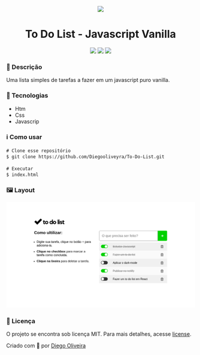 <p align='center'><img width='200' src="./.git/Logo.png/"></p>
<h1 align='center'>To Do List - Javascript Vanilla</h1>
<p align='center'>
<img src="https://img.shields.io/github/repo-size/Diegooliveyra/To-Do-List">
<img src="https://img.shields.io/github/last-commit/Diegooliveyra/To-Do-List">
<img src="https://img.shields.io/github/license/Diegooliveyra/To-Do-List">
</p>

<h3>🔖 Descrição</h3>
<p>Uma lista simples de tarefas a fazer em um javascript puro vanilla.<p>


<h3>🚀 Tecnologias</h3>
<ul>
    <li>Htm</li>
    <li>Css</li>
    <li>Javascrip</li>
</ul>

<h3>ℹ️ Como usar</h3>

    # Clone esse repositório
    $ git clone https://github.com/Diegooliveyra/To-Do-List.git
    
    # Executar
    $ index.html

<h3>🖼 Layout</h3>
<img src="./.github/layout.png">

<h3>📝 Licença</h3>
<p>O projeto se encontra sob licença MIT. Para mais detalhes, acesse <a href='LICENSE'>license<a>.</p>
<p>Criado com 💙 por <a href='https://github.com/Diegooliveyra/' target='blank'>Diego Oliveira</a></p>
